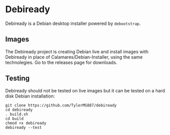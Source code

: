 # Debiready

Debiready is a Debian desktop installer powered by `debootstrap`.

## Images

The Debiready project is creating Debian live and install images with Debiready in place
of Calamares/Debian-Installer, using the same technolegies. Go to the releases page for
downloads.

## Testing

Debiready should not be tested on live images but it can be tested on a hard disk
Debian installation:

```
git clone https://github.com/TylerMS887/debiready
cd debiready
. build.sh
cd build
chmod +x debiready
debiready --test
```
